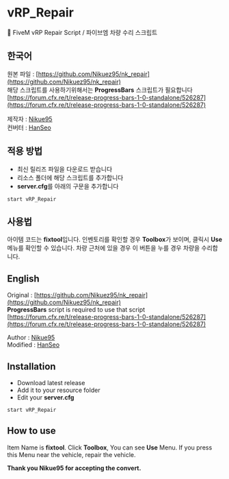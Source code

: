 # vRP_Repair
🔧 FiveM vRP Repair Script / 파이브엠 차량 수리 스크립트
## 한국어 
원본 파일 : [https://github.com/Nikuez95/nk_repair](https://github.com/Nikuez95/nk_repair)  
해당 스크립트를 사용하기위해서는 **ProgressBars** 스크립트가 필요합니다
[https://forum.cfx.re/t/release-progress-bars-1-0-standalone/526287](https://forum.cfx.re/t/release-progress-bars-1-0-standalone/526287)

제작자 : [Nikue95](https://github.com/Nikuez95)  
컨버터 : [HanSeo](https://github.com/HanSeo0507)

## 적용 방법
* 최신 릴리즈 파일을 다운로드 받습니다
* 리소스 폴더에 해당 스크립트를 추가합니다
* **server.cfg**를 아래의 구문을 추가합니다
```
start vRP_Repair
```
## 사용법
아이템 코드는 **fixtool**입니다. 인벤토리를 확인할 경우 **Toolbox**가 보이며, 클릭시 **Use**메뉴를 확인할 수 있습니다. 차량 근처에 있을 경우 이 버튼을 누를 경우 차량을 수리합니다.

## English
Original : [https://github.com/Nikuez95/nk_repair](https://github.com/Nikuez95/nk_repair)  
**ProgressBars** script is required to use that script
[https://forum.cfx.re/t/release-progress-bars-1-0-standalone/526287](https://forum.cfx.re/t/release-progress-bars-1-0-standalone/526287)

Author : [Nikue95](https://github.com/Nikuez95)  
Modified : [HanSeo](https://github.com/HanSeo0507)

## Installation
* Download latest release
* Add it to your resource folder
* Edit your **server.cfg**
```
start vRP_Repair
```
## How to use
Item Name is **fixtool**. Click **Toolbox**, You can see **Use** Menu. If you press this Menu near the vehicle, repair the vehicle.

**Thank you Nikue95 for accepting the convert.**
